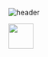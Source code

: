 ![header](https://capsule-render.vercel.app/api?type=shark&color=auto&height=300&section=header&text=👨🏼‍🎤Hi%20Everyone👨🏼‍🎤%20&fontSize=90)

<img height="50" src="https://cdn.jsdelivr.net/gh/devicons/devicon/icons/javascript/javascript-original.svg" />
<!--
**SmagicJones/SmagicJones** is a ✨ _special_ ✨ repository because its `README.md` (this file) appears on your GitHub profile.

Here are some ideas to get you started:

- 🔭 I’m currently working on ...
- 🌱 I’m currently learning ...
- 👯 I’m looking to collaborate on ...
- 🤔 I’m looking for help with ...
- 💬 Ask me about ...
- 📫 How to reach me: ...
- 😄 Pronouns: ...
- ⚡ Fun fact: ...
-->
